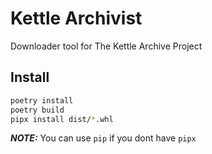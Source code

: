 # Kettle Archivist
Downloader tool for The Kettle Archive Project


## Install
```bash
poetry install
poetry build
pipx install dist/*.whl
```
*__NOTE:__* You can use `pip` if you dont have `pipx`
